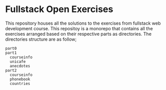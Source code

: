 # Fullstack Open Exercises
This repository houses all the solutions to the exercises from fullstack web development course. This repositoy is a monorepo that contains all the exercises arranged based on their respective parts as directories. The directories structure are as follow;

```
part0
part1
  courseinfo
  unicafe
  anecdotes
part2
  courseinfo
  phonebook
  countries
```
